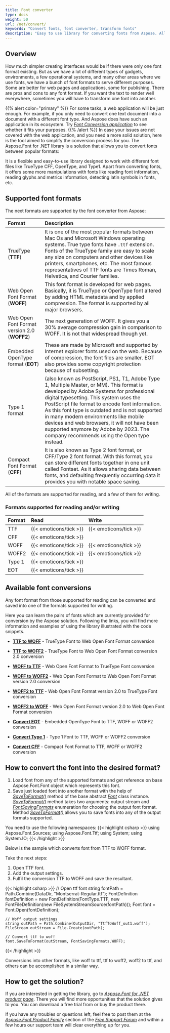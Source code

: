 ```yaml
---
title: Font converter
type: docs
weight: 50
url: /net/convert/
keywords: "Convert fonts, font converter, transform fonts"
description: "Easy to use library for converting fonts from Aspose. Allows you to work with a big range of different fonts like true type of web fonts. "
---
```




## Overview

How much simpler creating interfaces would be if there were only one font format existing. But as we have a lot of different types of gadgets, environments, a few operational systems, and many other areas where we use fonts, we have a bunch of font formats to serve different purposes. Some are better for web pages and applications, some for publishing. There are pros and cons to any font format. If you want the text to render well everywhere, sometimes you will have to transform one font into another. 

{{% alert color="primary" %}}
For some tasks, a web application will be just enough. For example, if you only need to convert one text document into a document with a different font type. And Aspose does have such an application in its ecosystem. Try [*Font Conversion application*](https://products.aspose.app/font/conversion) to see whether it fits your purposes.
{{% /alert %}} 
In case your issues are not covered with the web application, and you need a more solid solution, here is the tool aimed to simplify the conversion process for you. 
The Aspose.Font for .NET library is a solution that allows you to convert fonts between popular formats:
 
It is a flexible and easy-to-use library designed to work with different font files like TrueType CFF, OpenType, and Type1. Apart from converting fonts, it offers some more manipulations with fonts like reading font information, reading glyphs and metrics information, detecting latin symbols in fonts, etc.

## Supported font formats

The next formats are supported by the font converter from Aspose:

| **Format**| **Description**|
| :- | :- |
|TrueType (**TTF**)|It is one of the most popular formats between Mac Os and Microsoft Windows operating systems. True type fonts have `.ttf` extension. Fonts of the TrueType family are easy to scale any size on computers and other devices like printers, smartphones, etc. The most famous representatives of TTF fonts are Times Roman, Helvetica, and Courier families.|
|Web Open Font Format (**WOFF**)|This font format is developed for web pages. Basically, it is TrueType or OpenType font altered by adding HTML metadata and by applied compression. The format is supported by all major browsers.|
|Web Open Font Format version 2.0 (**WOFF2**)|The next generation of WOFF. It gives you a 30% average compression gain in comparison to WOFF. It is not that widespread though yet.|
|Embedded OpenType format (**EOT**)|These are made by Microsoft and supported by Internet explorer fonts used on the web. Because of compression, the font files are smaller. EOT also provides some copyright protection because of subsetting.|
|Type 1 format|(also known as PostScript, PS1, T1, Adobe Type 1, Multiple Master, or MM). This format is developed by Adobe Systems for professional digital typesetting. This system uses the PostScript file format to encode font information. As this font type is outdated and is not supported in many modern environments like mobile devices and web browsers, it will not have been supported anymore by Adobe by 2023. The company recommends using the Open type instead.|
|Compact Font Format (**CFF**)|It is also known as Type 2 font format, or CFF/Type 2 font format. With this format, you can store different fonts together in one unit called Fontset. As it allows sharing data between fonts, and defaulting frequently occurring data it provides you with notable space saving.|

All of the formats are supported for reading, and a few of them for writing. 

### Formats supported for reading and/or writing 

|**Format**|**Read**|**Write**|
| :- | :- | :- |
|TTF|{{< emoticons/tick >}}|{{< emoticons/tick >}}|
|CFF|{{< emoticons/tick >}}| |
|WOFF|{{< emoticons/tick >}}|{{< emoticons/tick >}}|
|WOFF2|{{< emoticons/tick >}}|{{< emoticons/tick >}}|
|Type 1|{{< emoticons/tick >}}| |
|EOT|{{< emoticons/tick >}}| |

## Available font conversions

Any font format from those supported for reading can be converted and saved into one of the formats supported for writing.

Here you can learn the pairs of fonts which are currently provided for conversion by the Aspose solution. Following the links, you will find more information and examples of using the library illustrated with the code snippets.

- [**TTF to WOFF**](ttf-to-woff) - TrueType Font to Web Open Font Format conversion

- [**TTF to WOFF2**](ttf-to-woff2) - TrueType Font to Web Open Font Format conversion 2.0 conversion

- [**WOFF to TTF**](woff-to-ttf) - Web Open Font Format to TrueType Font conversion

- [**WOFF to WOFF2**](woff-to-woff2) - Web Open Font Format to Web Open Font Format version 2.0 conversion

- [**WOFF2 to TTF**](woff2-to-ttf) - Web Open Font Format version 2.0 to TrueType Font conversion

- [**WOFF2 to WOFF**](woff2-to-woff) - Web Open Font Format version 2.0 to Web Open Font Format conversion

- [**Convert EOT**](eot) - Embedded OpenType Font to TTF, WOFF or WOFF2 conversion

- [**Convert Type 1**](type1) - Type 1 Font to TTF, WOFF or WOFF2 conversion

- [**Convert CFF**](cff) - Compact Font Format to TTF, WOFF or WOFF2 conversion

## How to convert the font into the desired format?

1. Load font from any of the supported formats and get reference on base Aspose.Font.Font object which represents this font.
2. Save just loaded font into another format with the help of 
[*SaveToFormat()*](https://apireference.aspose.com/font/net/aspose.font/font/methods/savetoformat) method of the base abstract [*Font*](https://apireference.aspose.com/font/net/aspose.font/font) class instance. [*SaveToFormat()*](https://apireference.aspose.com/font/net/aspose.font/font/methods/savetoformat) method takes two arguments: output stream and [*FontSavingFormats*](https://apireference.aspose.com/font/net/aspose.font/fontsavingformats) enumeration for choosing the output font format.
Method [*SaveToFormat()*](https://apireference.aspose.com/font/net/aspose.font/font/methods/savetoformat) allows you to save fonts into any of the output formats supported. 

You need to use the following namespaces:
{{< highlight csharp >}} 
    using Aspose.Font.Sources;
    using Aspose.Font.Ttf;
    using System;
    using System.IO;
{{< /highlight >}}

Below is the sample which converts font from TTF to WOFF format.

Take the next steps:
1. Open TTF font.
2. Add the output settings.
3. Fulfil the conversion TTF to WOFF and save the resultant.

{{< highlight csharp >}}
    // Open ttf font
    string fontPath = Path.Combine(DataDir, "Montserrat-Regular.ttf");
    FontDefinition fontDefinition = new FontDefinition(FontType.TTF, new FontFileDefinition(new FileSystemStreamSource(fontPath)));
    Font font = Font.Open(fontDefinition);

    // Woff output settings
    string outPath = Path.Combine(OutputDir, "TtfToWoff_out1.woff");
    FileStream outStream = File.Create(outPath);
    
    // Convert ttf to woff
    font.SaveToFormat(outStream, FontSavingFormats.WOFF);
{{< /highlight >}}

Conversions into other formats, like woff to ttf, ttf to woff2, woff2 to ttf, and others can be accomplished in a similar way.

## How to get the solution?

If you are interested in getting the library, go to [*Aspose.Font for .NET product page*](https://products.aspose.com/font/net/). There you will find more opportunities that the solution gives to you. You can download a free trial from or buy the product there.

If you have any troubles or questions left, feel free to post them at the [*Aspose.Font.Product Family*](https://forum.aspose.com/c/font/41) section of the [*Free Support Forum*](https://forum.aspose.com/) and within a few hours our support team will clear everything up for you.






